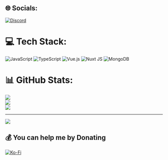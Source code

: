 
## 🌐 Socials:
[![Discord](https://img.shields.io/badge/Discord-%237289DA.svg?style=for-the-badge&logo=discord&logoColor=white)](https://discord.gg/gWNKcSkCVP) 

# 💻 Tech Stack:
![JavaScript](https://img.shields.io/badge/javascript-%23323330.svg?style=for-the-badge&logo=javascript&logoColor=%23F7DF1E)
![TypeScript](https://img.shields.io/badge/typescript-%23007ACC.svg?style=for-the-badge&logo=typescript&logoColor=white)
![Vue.js](https://img.shields.io/badge/vue.js-%2335495e.svg?style=for-the-badge&logo=vuedotjs&logoColor=%234FC08D)
![Nuxt JS](https://img.shields.io/badge/Nuxt-002E3B?style=for-the-badge&logo=nuxt.js&logoColor=#00DC82)
![MongoDB](https://img.shields.io/badge/MongoDB-%234ea94b.svg?style=for-the-badge&logo=mongodb&logoColor=white)

# 📊 GitHub Stats:
![](https://github-readme-stats.vercel.app/api?username=izmystic&card_width=495&hide_border=true&include_all_commits=true&count_private=true&bg_color=303446&text_color=c6d0f5&icon_color=ca9ee6&title_color=81c8be)<br/>
![](https://streak-stats.demolab.com?user=izmystic&theme=catppuccin-frappe&hide_border=true)<br/>
![](https://github-readme-stats.vercel.app/api/top-langs/?username=izmystic&card_width=495&hide_border=true&include_all_commits=true&count_private=true&layout=compact&bg_color=303446&text_color=c6d0f5&icon_color=ca9ee6&title_color=81c8be)

---
![](https://visitcount.itsvg.in/api?id=izmystic&icon=0&color=4)

## 💰 You can help me by Donating
[![Ko-Fi](https://img.shields.io/badge/Ko--fi-F16061?style=for-the-badge&logo=ko-fi&logoColor=white)](https://ko-fi.com/izmystic) 
